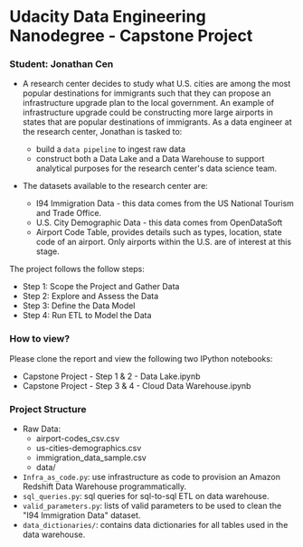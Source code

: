 # Udacity Data Engineering Nanodegree - Capstone Project

### Student: Jonathan Cen

-   A research center decides to study what U.S. cities are among the most popular destinations for
    immigrants such that they can propose an infrastructure upgrade plan to the local government. An
    example of infrastructure upgrade could be constructing more large airports in states that are
    popular destinations of immigrants. As a data engineer at the research center, Jonathan is
    tasked to:

    -   build a <code>data pipeline</code> to ingest raw data
    -   construct both a Data Lake and a Data Warehouse to support analytical purposes for the
        research center's data science team.

-   The datasets available to the research center are:
    -   I94 Immigration Data - this data comes from the US National Tourism and Trade Office.
    -   U.S. City Demographic Data - this data comes from OpenDataSoft
    -   Airport Code Table, provides details such as types, location, state code of an airport. Only
        airports within the U.S. are of interest at this stage.

The project follows the follow steps:

-   Step 1: Scope the Project and Gather Data
-   Step 2: Explore and Assess the Data
-   Step 3: Define the Data Model
-   Step 4: Run ETL to Model the Data

### How to view?

Please clone the report and view the following two IPython notebooks:

-   Capstone Project - Step 1 & 2 - Data Lake.ipynb
-   Capstone Project - Step 3 & 4 - Cloud Data Warehouse.ipynb

### Project Structure

-   Raw Data:
    -   airport-codes_csv.csv
    -   us-cities-demographics.csv
    -   immigration_data_sample.csv
    -   data/
-   <code>Infra_as_code.py</code>: use infrastructure as code to provision an Amazon Redshift Data
    Warehouse programmatically.
-   <code>sql_queries.py</code>: sql queries for sql-to-sql ETL on data warehouse.
-   <code>valid_parameters.py</code>: lists of valid parameters to be used to clean the "I94
    Immigration Data" dataset.
-   <code>data_dictionaries/</code>: contains data dictionaries for all tables used in the data
    warehouse.
